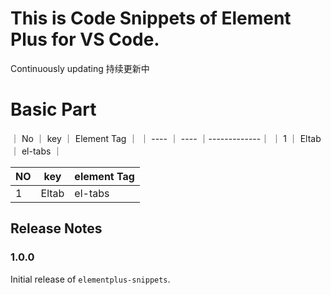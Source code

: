 
# This is Code Snippets of Element Plus for VS Code.

Continuously updating 持续更新中

# Basic Part

｜    No    ｜   key     ｜ Element Tag ｜
｜   ----   ｜  ----     ｜-------------｜
｜  1       ｜  Eltab    ｜  el-tabs    ｜


|  NO   |   key | element Tag |
|  ---- | ----  | ----------  |
| 1     | Eltab | el-tabs     |

## Release Notes

### 1.0.0

Initial release of `elementplus-snippets`.

